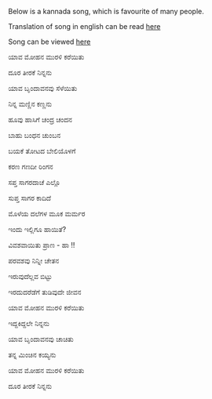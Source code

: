 Below is a kannada song, which is favourite of many people.

Translation of song in english can be read [here](http://kannadahaadulyrics.blogspot.com/2011/05/yava-mohana-murali-kareyitu.html)

Song can be viewed [here](https://www.youtube.com/watch?v=iJ5EjxeBO3U)

ಯಾವ ಮೋಹನ ಮುರಳಿ ಕರೆಯಿತು

ದೂರ ತೀರಕೆ ನಿನ್ನನು 

ಯಾವ ಬೃಂದಾವನವು ಸೆಳೆಯಿತು

ನಿನ್ನ ಮಣ್ಣಿನ ಕಣ್ಣನು 



ಹೂವು ಹಾಸಿಗೆ ಚಂದ್ರ ಚಂದನ 

ಬಾಹು ಬಂಧನ ಚುಂಬನ 

ಬಯಕೆ ತೋಟದ ಬೇಲಿಯೊಳಗೆ 

ಕರಣ ಗಣದೀ ರಿಂಗನ 



ಸಪ್ತ ಸಾಗರದಾಚೆ ಎಲ್ಲೊ 

ಸುಪ್ತ ಸಾಗರ ಕಾದಿದೆ 

ಮೊಳೆಯ ದಲೆಗಳ ಮೂಕ ಮರ್ಮರ 

ಇಂದು ಇಲ್ಲಿಗೂ ಹಾಯಿತೆ? 



ವಿವಶವಾಯಿತು ಪ್ರಾಣ - ಹಾ !! 

ಪರವಶವು ನಿನ್ನೀ ಚೇತನ 

ಇರುವುದೆಲ್ಲವ ಬಿಟ್ಟು 

ಇರದುದರೆಡೆಗೆ ತುಡಿವುದೇ ಜೀವನ 



ಯಾವ ಮೋಹನ ಮುರಳಿ ಕರೆಯಿತು 

ಇದ್ದಕಿದ್ದಲೇ ನಿನ್ನನು 

ಯಾವ ಬೃಂದಾವನವು ಚಾಚಿತು 

ತನ್ನ ಮಿಂಚಿನ ಕಯ್ಯನು 



ಯಾವ ಮೋಹನ ಮುರಳಿ ಕರೆಯಿತು 

ದೂರ ತೀರಕೆ ನಿನ್ನನು
